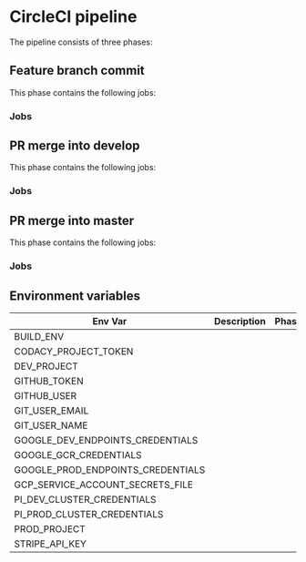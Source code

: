 # CircleCI pipeline

The pipeline consists of three phases:

## Feature branch commit

This phase contains the following jobs: 
### Jobs

## PR merge into develop

This phase contains the following jobs: 
### Jobs

## PR merge into master

This phase contains the following jobs: 
### Jobs

## Environment variables

| Env Var                           | Description   | Phase(s)   |
| --------------------------------- | ------------- | ---------- |
| BUILD_ENV                         |               |            |
| CODACY_PROJECT_TOKEN              |               |            |
| DEV_PROJECT                       |               |            |
| GITHUB_TOKEN                      |               |            |
| GITHUB_USER                       |               |            |
| GIT_USER_EMAIL                    |               |            |
| GIT_USER_NAME                     |               |            |
| GOOGLE_DEV_ENDPOINTS_CREDENTIALS  |               |            |
| GOOGLE_GCR_CREDENTIALS            |               |            |
| GOOGLE_PROD_ENDPOINTS_CREDENTIALS |               |            |
| GCP_SERVICE_ACCOUNT_SECRETS_FILE  |               |            |
| PI_DEV_CLUSTER_CREDENTIALS        |               |            |
| PI_PROD_CLUSTER_CREDENTIALS       |               |            |
| PROD_PROJECT                      |               |            |
| STRIPE_API_KEY                    |               |            |
